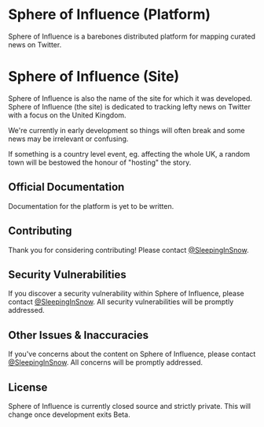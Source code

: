 # Sphere of Influence (Platform)

Sphere of Influence is a barebones distributed platform for mapping curated news on Twitter.

# Sphere of Influence (Site)

Sphere of Influence is also the name of the site for which it was developed. Sphere of Influence (the site) is dedicated to tracking lefty news on Twitter with a focus on the United Kingdom. 

We're currently in early development so things will often break and some news may be irrelevant or confusing.

If something is a country level event, eg. affecting the whole UK, a random town will be bestowed the honour of "hosting" the story.


## Official Documentation

Documentation for the platform is yet to be written.

## Contributing

Thank you for considering contributing! Please contact [@SleepingInSnow](https://twitter.com/SleepingInSnow).

## Security Vulnerabilities

If you discover a security vulnerability within Sphere of Influence, please contact [@SleepingInSnow](https://twitter.com/SleepingInSnow). All security vulnerabilities will be promptly addressed.

## Other Issues & Inaccuracies 

If you've concerns about the content on Sphere of Influence, please contact [@SleepingInSnow](https://twitter.com/SleepingInSnow). All concerns will be promptly addressed.

## License

Sphere of Influence is currently closed source and strictly private. This will change once development exits Beta.
